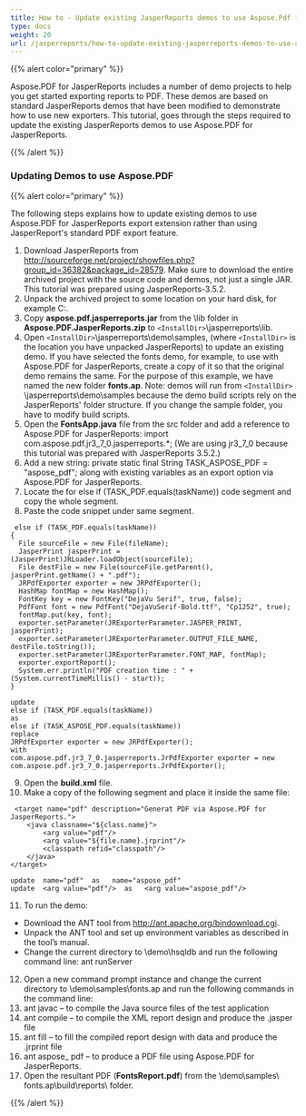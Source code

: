 ```yaml
---
title: How to - Update existing JasperReports demos to use Aspose.Pdf for JasperReports
type: docs
weight: 20
url: /jasperreports/how-to-update-existing-jasperreports-demos-to-use-aspose-pdf-for-jasperreports/
---
```


{{% alert color="primary" %}} 

Aspose.PDF for JasperReports includes a number of demo projects to help you get started exporting reports to PDF. These demos are based on standard JasperReports demos that have been modified to demonstrate how to use new exporters. This tutorial, goes through the steps required to update the existing JasperReports demos to use Aspose.PDF for JasperReports. 

{{% /alert %}} 
### **Updating Demos to use Aspose.PDF**

{{% alert color="primary" %}} 

The following steps explains how to update existing demos to use Aspose.PDF for JasperReports export extension rather than using JasperReport's standard PDF export feature.

1. Download JasperReports from <http://sourceforge.net/project/showfiles.php?group_id=36382&package_id=28579>.
   Make sure to download the entire archived project with the source code and demos, not just a single JAR. This tutorial was prepared using JasperReports-3.5.2.
2. Unpack the archived project to some location on your hard disk, for example C:\.
3. Copy **aspose.pdf.jasperreports.jar** from the \lib folder in **Aspose.PDF.JasperReports.zip** to ```<InstallDir>```\jasperreports\lib.
4. Open ```<InstallDir>```\jasperreports\demo\samples, (where ```<InstallDir>``` is the location you have unpacked JasperReports) to update an existing demo. If you have selected the fonts demo, for example, to use with Aspose.PDF for JasperReports, create a copy of it so that the original demo remains the same. For the purpose of this example, we have named the new folder **fonts.ap**.
Note: demos will run from ```<InstallDir>``` \jasperreports\demo\samples because the demo build scripts rely on the JasperReports' folder structure. If you change the sample folder, you have to modify build scripts.
5. Open the **FontsApp.java** file from the src folder and add a reference to Aspose.PDF for JasperReports: 
   import com.aspose.pdf.jr3_7_0.jasperreports.*;
   (We are using jr3_7_0 because this tutorial was prepared with JasperReports 3.5.2.)
6. Add a new string: 
   private static final String TASK_ASPOSE_PDF = "aspose_pdf"; along with existing variables as an export option via Aspose.PDF for JasperReports.
7. Locate the for else if (TASK_PDF.equals(taskName)) code segment and copy the whole segment.
8. Paste the code snippet under same segment. 

```
 else if (TASK_PDF.equals(taskName))
{
  File sourceFile = new File(fileName);
  JasperPrint jasperPrint = (JasperPrint)JRLoader.loadObject(sourceFile);
  File destFile = new File(sourceFile.getParent(), jasperPrint.getName() + ".pdf");
  JRPdfExporter exporter = new JRPdfExporter();
  HashMap fontMap = new HashMap();
  FontKey key = new FontKey("DejaVu Serif", true, false);
  PdfFont font = new PdfFont("DejaVuSerif-Bold.ttf", "Cp1252", true);
  fontMap.put(key, font);
  exporter.setParameter(JRExporterParameter.JASPER_PRINT, jasperPrint);
  exporter.setParameter(JRExporterParameter.OUTPUT_FILE_NAME, destFile.toString());
  exporter.setParameter(JRExporterParameter.FONT_MAP, fontMap);
  exporter.exportReport();
  System.err.println("PDF creation time : " + (System.currentTimeMillis() - start));
}
```

```
update
else if (TASK_PDF.equals(taskName))
as
else if (TASK_ASPOSE_PDF.equals(taskName))
replace
JRPdfExporter exporter = new JRPdfExporter();
with
com.aspose.pdf.jr3_7_0.jasperreports.JrPdfExporter exporter = new
com.aspose.pdf.jr3_7_0.jasperreports.JrPdfExporter();
```
9. Open the **build.xml** file.
10. Make a copy of the following segment and place it inside the same file: 

```
 <target name="pdf" description="Generat PDF via Aspose.PDF for JasperReports.">
	<java classname="${class.name}">
		<arg value="pdf"/>
		<arg value="${file.name}.jrprint"/>
		<classpath refid="classpath"/>
	</java>
</target>
```

```
update  name="pdf"  as   name="aspose_pdf"
update  <arg value="pdf"/>  as   <arg value="aspose_pdf"/>
```

11. To run the demo: 
   -  Download the ANT tool from <http://ant.apache.org/bindownload.cgi>.
   - Unpack the ANT tool and set up environment variables as described in the tool’s manual.
   -  Change the current directory to <InstallDir>\demo\hsqldb and run the following command line: 
      ant runServer
12. Open a new command prompt instance and change the current directory to <InstallDir>\demo\samples\fonts.ap and run the following commands in the command line:
13. ant javac – to compile the Java source files of the test application
14. ant compile – to compile the XML report design and produce the .jasper file
15. ant fill – to fill the compiled report design with data and produce the .jrprint file
16. ant aspose_ pdf – to produce a PDF file using Aspose.PDF for JasperReports.
17. Open the resultant PDF (**FontsReport.pdf**) from the <InstallDir>\demo\samples\ fonts.ap\build\reports\ folder.

{{% /alert %}} 